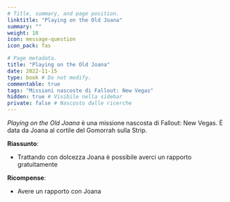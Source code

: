 ```yaml
---
# Title, summary, and page position.
linktitle: "Playing on the Old Joana" 
summary: ""
weight: 10
icon: message-question
icon_pack: fas

# Page metadata.
title: "Playing on the Old Joana"
date: 2022-11-15
type: book # Do not modify.
commentable: true
tags: "Missioni nascoste di Fallout: New Vegas"
hidden: true # Visibile nella sidebar
private: false # Nascosto dalle ricerche
---
```


<div class="fnv">


*Playing on the Old Joana* è una missione nascosta di Fallout: New Vegas. È data da Joana al cortile del Gomorrah sulla Strip.


**Riassunto**:
- Trattando con dolcezza Joana è possibile averci un rapporto gratuitamente




**Ricompense**:
- Avere un rapporto con Joana


</div>


